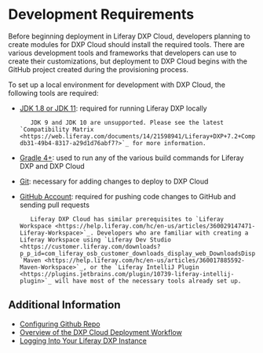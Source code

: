 # Development Requirements

Before beginning deployment in Liferay DXP Cloud, developers planning to create modules for DXP Cloud should install the required tools. There are various development tools and frameworks that developers can use to create their customizations, but deployment to DXP Cloud begins with the GitHub project created during the provisioning process.

To set up a local environment for development with DXP Cloud, the following tools are required:

* [JDK 1.8 or JDK 11](http://www.oracle.com/technetwork/java/javase/downloads/index.html): required for running Liferay DXP locally

    ```important::
       JDK 9 and JDK 10 are unsupported. Please see the latest `Compatibility Matrix <https://web.liferay.com/documents/14/21598941/Liferay+DXP+7.2+Compatibility+Matrix/b6e0f064-db31-49b4-8317-a29d1d76abf7?>`_ for more information.
    ```

* [Gradle 4+](http://www.gradle.org/downloads): used to run any of the various build commands for Liferay DXP and DXP Cloud

* [Git](https://git-scm.com/): necessary for adding changes to deploy to DXP Cloud

* [GitHub Account](https://github.com/): required for pushing code changes to GitHub and sending pull requests

    ```note::
       Liferay DXP Cloud has similar prerequisites to `Liferay Workspace <https://help.liferay.com/hc/en-us/articles/360029147471-Liferay-Workspace>`_. Developers who are familiar with creating a Liferay Workspace using `Liferay Dev Studio <https://customer.liferay.com/downloads?p_p_id=com_liferay_osb_customer_downloads_display_web_DownloadsDisplayPortlet&_com_liferay_osb_customer_downloads_display_web_DownloadsDisplayPortlet_productAssetCategoryId=118191007&_com_liferay_osb_customer_downloads_display_web_DownloadsDisplayPortlet_fileTypeAssetCategoryId=118191038>`_, `Maven <https://help.liferay.com/hc/en-us/articles/360017885592-Maven-Workspace>`_, or the `Liferay IntelliJ Plugin <https://plugins.jetbrains.com/plugin/10739-liferay-intellij-plugin>`_ will have most of the necessary tools already set up.
    ```

## Additional Information

* [Configuring Github Repo](../getting-started/configuring-your-github-repository.md)
* [Overview of the DXP Cloud Deployment Workflow](../build-and-deploy/overview-of-the-dxp-cloud-deployment-workflow.md)
* [Logging Into Your Liferay DXP Instance](../getting-started/logging-into-your-dxp-cloud-services.md)

